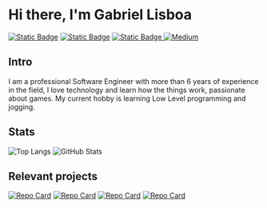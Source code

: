 # Hi there, I'm Gabriel Lisboa

[![Static Badge](https://img.shields.io/badge/Linkedin-blue?style=flat-square&logo=linkedin)](https://www.linkedin.com/in/lisgood/) [![Static Badge](https://img.shields.io/badge/GitHub-gray?style=flat-square&logo=github)](https://github.com/tenlisboa) [![Static Badge](https://img.shields.io/badge/YouTube-red?style=flat-square&logo=youtube)
](https://www.youtube.com/@lisbyte_)         [![Medium](https://img.shields.io/badge/-Medium-%23000000?style=flat-square&logo=medium&logoColor=white)](https://medium.com/@gabriellisboa.rx)


## Intro

I am a professional Software Engineer with more than 6 years of experience in the field, I love technology and learn how the things work, passionate about games. My current hobby is learning Low Level programming and jogging.

## Stats

![Top Langs](https://github-readme-stats-git-masterrstaa-rickstaa.vercel.app/api/top-langs/?username=tenlisboa&layout=compact&bg_color=000&border_color=30A3DC&title_color=E94D5F&text_color=FFF) ![GitHub Stats](https://github-readme-stats.vercel.app/api?username=tenlisboa&theme=transparent&bg_color=000&border_color=30A3DC&show_icons=true&icon_color=30A3DC&title_color=E94D5F&text_color=FFF)

## Relevant projects

[![Repo Card](https://github-readme-stats.vercel.app/api/pin/?username=tenlisboa&repo=LisbEngine&bg_color=000&border_color=30A3DC&show_icons=true&icon_color=30A3DC&title_color=E94D5F&text_color=FFF)](https://github.com/tenlisboa/LisbEngine) [![Repo Card](https://github-readme-stats.vercel.app/api/pin/?username=tenlisboa&repo=the-monitor&bg_color=000&border_color=30A3DC&show_icons=true&icon_color=30A3DC&title_color=E94D5F&text_color=FFF)](https://github.com/tenlisboa/the-monitor) [![Repo Card](https://github-readme-stats.vercel.app/api/pin/?username=tenlisboa&repo=locksec&bg_color=000&border_color=30A3DC&show_icons=true&icon_color=30A3DC&title_color=E94D5F&text_color=FFF)](https://github.com/tenlisboa/locksec) [![Repo Card](https://github-readme-stats.vercel.app/api/pin/?username=tenlisboa&repo=dotenv-safest&bg_color=000&border_color=30A3DC&show_icons=true&icon_color=30A3DC&title_color=E94D5F&text_color=FFF)](https://github.com/tenlisboa/dotenv-safest)
